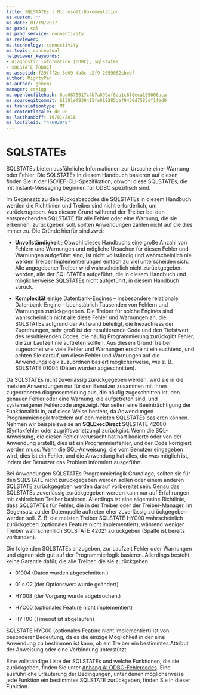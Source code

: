 ```yaml
---
title: SQLSTATEs | Microsoft-Dokumentation
ms.custom: ''
ms.date: 01/19/2017
ms.prod: sql
ms.prod_service: connectivity
ms.reviewer: ''
ms.technology: connectivity
ms.topic: conceptual
helpviewer_keywords:
- diagnostic information [ODBC], sqlstates
- SQLSTATE [ODBC]
ms.assetid: f29fff2e-3d09-4a8c-a2f9-2059062cbebf
author: MightyPen
ms.author: genemi
manager: craigg
ms.openlocfilehash: 6aa0875017c4b7a099af8da1c6f8eca105006aca
ms.sourcegitcommit: 61381ef939415fe019285def9450d7583df1fed0
ms.translationtype: MT
ms.contentlocale: de-DE
ms.lasthandoff: 10/01/2018
ms.locfileid: "47682948"
---
```

# <a name="sqlstates"></a>SQLSTATEs
SQLSTATEs bieten ausführliche Informationen zur Ursache einer Warnung oder Fehler. Die SQLSTATEs in diesem Handbuch basieren auf diesen finden Sie in der ISO/IEF-CLI-Spezifikation, obwohl diese SQLSTATEs, die mit Instant-Messaging beginnen für ODBC spezifisch sind.  
  
 Im Gegensatz zu den Rückgabecodes die SQLSTATEs in diesem Handbuch werden die Richtlinien und Treiber sind nicht erforderlich, um zurückzugeben. Aus diesem Grund während der Treiber bei den entsprechenden SQLSTATE für alle Fehler oder eine Warnung, die sie erkennen, zurückgeben soll, sollten Anwendungen zählen nicht auf die dies immer zu. Die Gründe hierfür sind zwei:  
  
-   **Unvollständigkeit** ; Obwohl dieses Handbuchs eine große Anzahl von Fehlern und Warnungen und mögliche Ursachen für diesen Fehler und Warnungen aufgeführt sind, ist nicht vollständig und wahrscheinlich nie werden Treiber Implementierungen einfach zu viel unterscheiden sich. Alle angegebener Treiber wird wahrscheinlich nicht zurückgegeben werden, alle der SQLSTATEs aufgeführt, die in diesem Handbuch und möglicherweise SQLSTATEs nicht aufgeführt, in diesem Handbuch zurück.  
  
-   **Komplexität** einige Datenbank-Engines – insbesondere relationale Datenbank-Engine – buchstäblich Tausenden von Fehlern und Warnungen zurückgegeben. Die Treiber für solche Engines sind wahrscheinlich nicht alle diese Fehler und Warnungen an, die SQLSTATEs aufgrund der Aufwand beteiligt, die Inexactness der Zuordnungen, sehr groß ist der resultierende Code und den Tiefstwert des resultierenden Codes, die häufig Programmierung zurückgibt Fehler, die zur Laufzeit nie auftreten sollten. Aus diesem Grund Treiber zugeordnet wie viele Fehler und Warnungen erscheint einleuchtend, und achten Sie darauf, um diese Fehler und Warnungen auf die Anwendungslogik zuzuordnen basiert möglicherweise, wie z. B. SQLSTATE 01004 (Daten wurden abgeschnitten).  
  
 Da SQLSTATEs nicht zuverlässig zurückgegeben werden, wird sie in die meisten Anwendungen nur für den Benutzer zusammen mit ihren zugeordneten diagnosemeldung aus, die häufig zugeschnitten ist, den genauen Fehler oder eine Warnung, die aufgetreten sind, und systemeigener Fehlercode angezeigt. Nur selten eine Beeinträchtigung der Funktionalität in, auf diese Weise besteht, da Anwendungen Programmierlogik trotzdem auf den meisten SQLSTATEs basieren können. Nehmen wir beispielsweise an **SQLExecDirect** SQLSTATE 42000 (Syntaxfehler oder zugriffsverletzung) zurückgibt. Wenn die SQL-Anweisung, die diesen Fehler verursacht hat hart kodierte oder von der Anwendung erstellt, dies ist ein Programmierfehler, und der Code korrigiert werden muss. Wenn die SQL-Anweisung, die vom Benutzer eingegeben wird, dies ist ein Fehler, und die Anwendung hat alles, die was möglich ist, indem der Benutzer das Problem informiert ausgeführt.  
  
 Bei Anwendungen SQLSTATEs Programmierlogik Grundlage, sollten sie für den SQLSTATE nicht zurückgegeben werden sollen oder einem anderen SQLSTATE zurückgegeben werden darauf vorbereitet sein. Genau das SQLSTATEs zuverlässig zurückgegeben werden kann nur auf Erfahrungen mit zahlreichen Treiber basieren. Allerdings ist eine allgemeine Richtlinie, dass SQLSTATEs für Fehler, die in der Treiber oder der Treiber-Manager, im Gegensatz zu der Datenquelle auftreten eher zuverlässig zurückgegeben werden soll. Z. B. die meisten Treiber SQLSTATE HYC00 wahrscheinlich zurückgeben (optionales Feature nicht implementiert), während weniger Treiber wahrscheinlich SQLSTATE 42021 zurückgeben (Spalte ist bereits vorhanden).  
  
 Die folgenden SQLSTATEs anzugeben, zur Laufzeit Fehler oder Warnungen und eignen sich gut auf der Programmierlogik basieren. Allerdings besteht keine Garantie dafür, die alle Treiber, die sie zurückgeben.  
  
-   01004 (Daten wurden abgeschnitten.)  
  
-   01 s 02 (der Optionswert wurde geändert)  
  
-   HY008 (der Vorgang wurde abgebrochen.)  
  
-   HYC00 (optionales Feature nicht implementiert)  
  
-   HYT00 (Timeout ist abgelaufen)  
  
 SQLSTATE HYC00 (optionales Feature nicht implementiert) ist von besonderer Bedeutung, da es die einzige Möglichkeit in der eine Anwendung zu bestimmen ist kann, ob ein Treiber ein bestimmtes Attribut der Anweisung oder eine Verbindung unterstützt.  
  
 Eine vollständige Liste der SQLSTATEs und welche Funktionen, die sie zurückgeben, finden Sie unter [Anhang A: ODBC-Fehlercodes](../../../odbc/reference/appendixes/appendix-a-odbc-error-codes.md). Eine ausführliche Erläuterung der Bedingungen, unter denen möglicherweise jede Funktion ein bestimmtes SQLSTATE zurückgeben, finden Sie in dieser Funktion.

